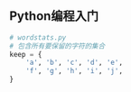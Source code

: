 ## Python编程入门
``` Python
# wordstats.py
# 包含所有要保留的字符的集合
keep = {
    'a', 'b', 'c', 'd', 'e',
    'f', 'g', 'h', 'i', 'j',
}
```
